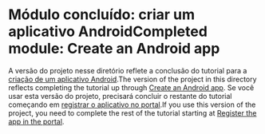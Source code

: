 # <a name="completed-module-create-an-android-app"></a><span data-ttu-id="4375c-101">Módulo concluído: criar um aplicativo Android</span><span class="sxs-lookup"><span data-stu-id="4375c-101">Completed module: Create an Android app</span></span>

<span data-ttu-id="4375c-102">A versão do projeto nesse diretório reflete a conclusão do tutorial para a [criação de um aplicativo Android](https://docs.microsoft.com/graph/tutorials/android?tutorial-step=1).</span><span class="sxs-lookup"><span data-stu-id="4375c-102">The version of the project in this directory reflects completing the tutorial up through [Create an Android app](https://docs.microsoft.com/graph/tutorials/android?tutorial-step=1).</span></span> <span data-ttu-id="4375c-103">Se você usar esta versão do projeto, precisará concluir o restante do tutorial começando em [registrar o aplicativo no portal](https://docs.microsoft.com/graph/tutorials/android?tutorial-step=2).</span><span class="sxs-lookup"><span data-stu-id="4375c-103">If you use this version of the project, you need to complete the rest of the tutorial starting at [Register the app in the portal](https://docs.microsoft.com/graph/tutorials/android?tutorial-step=2).</span></span>